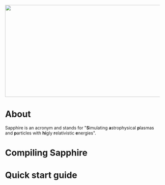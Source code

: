 <p align="center">
<img
src="https://git.mpi-hd.mpg.de/schween/sapphire/media/branch/main/logo/sapphire-logo-text.png"
width=563 height=300 > 
</p>

# About

Sapphire is an acronym and stands for "**S**imulating **a**strophysical
**p**lasmas and **p**articles with **hi**gly **r**elativistic **e**nergies".

# Compiling Sapphire

# Quick start guide
